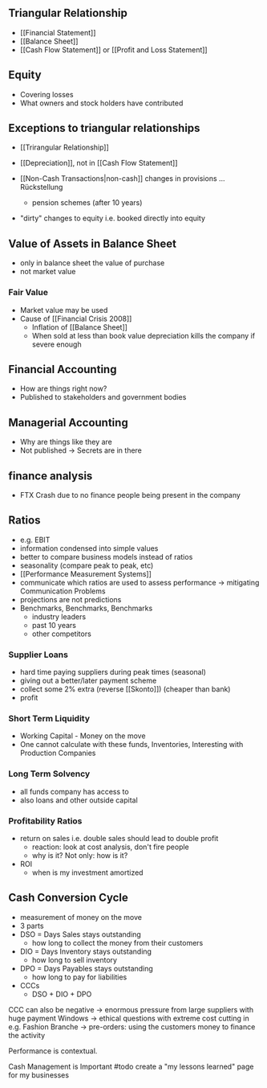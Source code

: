 ## Triangular Relationship
- [[Financial Statement]]
- [[Balance Sheet]]
- [[Cash Flow Statement]] or [[Profit and Loss Statement]]

## Equity
- Covering losses
- What owners and stock holders have contributed

## Exceptions to triangular relationships
- [[Trirangular Relationship]]

- [[Depreciation]], not in [[Cash Flow Statement]]
- [[Non-Cash Transactions|non-cash]] changes in provisions ... Rückstellung
	- pension schemes (after 10 years)
- "dirty" changes to equity i.e. booked directly into equity
## Value of Assets in Balance Sheet
- only in balance sheet the value of purchase
- not market value
### Fair Value
- Market value may be used
- Cause of [[Financial Crisis 2008]]
  - Inflation of [[Balance Sheet]]
  - When sold at less than book value depreciation kills the company if severe enough

## Financial Accounting
- How are things right now?
- Published to stakeholders and government bodies

## Managerial Accounting
- Why are things like they are
- Not published -> Secrets are in there

## finance analysis
- FTX Crash due to no finance people being present in the company

## Ratios
- e.g. EBIT
- information condensed into simple values
- better to compare business models instead of ratios
- seasonality (compare peak to peak, etc)
- [[Performance Measurement Systems]]
- communicate which ratios are used to assess performance -> mitigating Communication Problems
- projections are not predictions
- Benchmarks, Benchmarks, Benchmarks
  - industry leaders
  - past 10 years
  - other competitors

### Supplier Loans
- hard time paying suppliers during peak times (seasonal)
- giving out a better/later payment scheme
- collect some 2% extra (reverse [[Skonto]]) (cheaper than bank) 
- profit

### Short Term Liquidity
- Working Capital - Money on the move
- One cannot calculate with these funds, Inventories, Interesting with Production Companies

### Long Term Solvency
- all funds company has access to
- also loans and other outside capital

### Profitability Ratios
- return on sales i.e. double sales should lead to double profit
	- reaction: look at cost analysis, don't fire people
	- why is it? Not only: how is it?
- ROI
	- when is my investment amortized

## Cash Conversion Cycle
- measurement of money on the move
- 3 parts
- DSO = Days Sales stays outstanding
	- how long to collect the money from their customers
- DIO = Days Inventory stays outstanding
	- how long to sell inventory
- DPO = Days Payables stays outstanding
	- how long to pay for liabilities 
- CCCs
	- DSO + DIO + DPO

CCC can also be negative 
  -> enormous pressure from large suppliers with huge payment Windows
  -> ethical questions with extreme cost cutting in e.g. Fashion Branche
  -> pre-orders: using the customers money to finance the activity 

Performance is contextual. 











Cash Management is Important
#todo create a "my lessons learned" page for my businesses